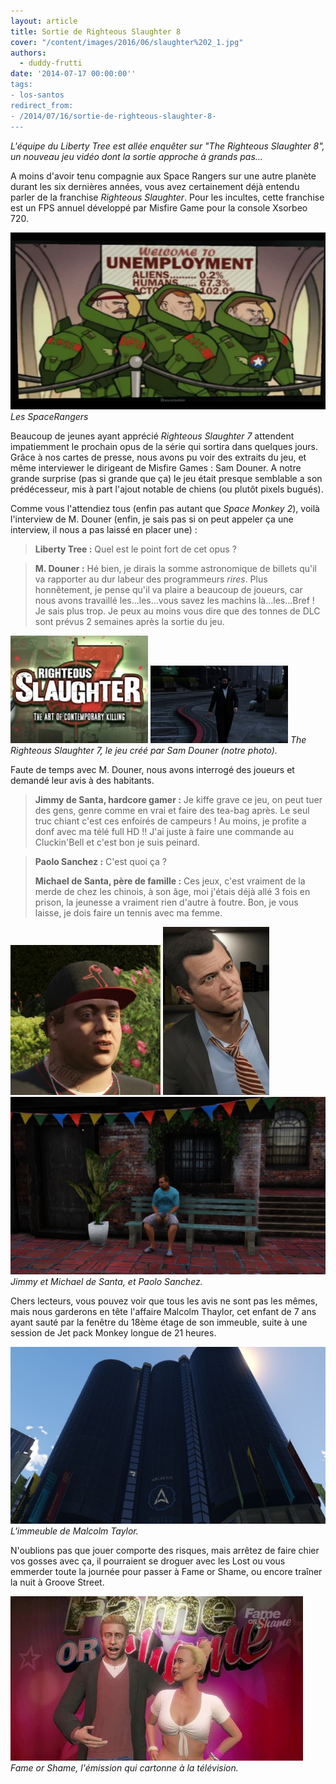 ```yaml
---
layout: article
title: Sortie de Righteous Slaughter 8
cover: "/content/images/2016/06/slaughter%202_1.jpg"
authors:
  - duddy-frutti
date: '2014-07-17 00:00:00''
tags:
- los-santos
redirect_from:
- /2014/07/16/sortie-de-righteous-slaughter-8-
---
```


_L'équipe du Liberty Tree est allée enquêter sur "The Righteous Slaughter 8", un nouveau jeu vidéo dont la sortie approche à grands pas..._

A moins d'avoir tenu compagnie aux Space Rangers sur une autre planète durant les six dernières années, vous avez certainement déjà entendu parler de la franchise _Righteous Slaughter_. Pour les incultes, cette franchise est un FPS annuel développé par Misfire Game pour la console Xsorbeo 720.

![Les SpaceRangers](/content/images/2016/06/spacerangers_0.jpg)
_Les SpaceRangers_

Beaucoup de jeunes ayant apprécié _Righteous Slaughter 7_ attendent impatiemment le prochain opus de la série qui sortira dans quelques jours. Grâce à nos cartes de presse, nous avons pu voir des extraits du jeu, et même interviewer le dirigeant de Misfire Games : Sam Douner. A notre grande surprise (pas si grande que ça) le jeu était presque semblable a son prédécesseur, mis à part l'ajout notable de chiens (ou plutôt pixels bugués).

Comme vous l'attendiez tous (enfin pas autant que _Space Monkey 2_), voilà l'interview de M. Douner (enfin, je sais pas si on peut appeler ça une interview, il nous a pas laissé en placer une) :

> **Liberty Tree :** Quel est le point fort de cet opus ?

> **M. Douner :** Hé bien, je dirais la somme astronomique de billets qu'il va rapporter au dur labeur des programmeurs _rires_. Plus honnêtement, je pense qu'il va plaire a beaucoup de joueurs, car nous avons travaillé les...les...vous savez les machins là...les...Bref ! Je sais plus trop. Je peux au moins vous dire que des tonnes de DLC sont prévus 2 semaines après la sortie du jeu.

![](/content/images/2016/06/RighteousSlaughter7-1_0_0.jpg)
![The Righteous Slaughter 7, le jeu créé par Sam Douner (notre photo).](/content/images/2016/06/sam_0_0.jpg)
_The Righteous Slaughter 7, le jeu créé par Sam Douner (notre photo)._

Faute de temps avec M. Douner, nous avons interrogé des joueurs et demandé leur avis à des habitants.

> **Jimmy de Santa, hardcore gamer :** Je kiffe grave ce jeu, on peut tuer des gens, genre comme en vrai et faire des tea-bag après. Le seul truc chiant c'est ces enfoirés de campeurs ! Au moins, je profite a donf avec ma télé full HD !! J'ai juste à faire une commande au Cluckin'Bell et c'est bon je suis peinard.

> **Paolo Sanchez :** C'est quoi ça ?
> 
> **Michael de Santa, père de famille :** Ces jeux, c'est vraiment de la merde de chez les chinois, à son âge, moi j'étais déjà allé 3 fois en prison, la jeunesse a vraiment rien d'autre à foutre. Bon, je vous laisse, je dois faire un tennis avec ma femme.

![](/content/images/2016/06/jimmy_0.png)
![](/content/images/2016/06/170px-MichaelDeSanta-GTAV_0.jpg)
![Jimmy et Michael de Santa, et Paolo Sanchez.](/content/images/2016/06/sanchez_0.jpg)
_Jimmy et Michael de Santa, et Paolo Sanchez._

Chers lecteurs, vous pouvez voir que tous les avis ne sont pas les mêmes, mais nous garderons en tête l'affaire Malcolm Thaylor, cet enfant de 7 ans ayant sauté par la fenêtre du 18ème étage de son immeuble, suite à une session de Jet pack Monkey longue de 21 heures.

![L'immeuble de Malcolm Taylor.](/content/images/2016/06/immeuble%20malcolm_0.jpg)
_L'immeuble de Malcolm Taylor._

N'oublions pas que jouer comporte des risques, mais arrêtez de faire chier vos gosses avec ça, il pourraient se droguer avec les Lost ou vous emmerder toute la journée pour passer à Fame or Shame, ou encore traîner la nuit à Groove Street.

![Fame or Shame, l'émission qui cartonne à la télévision.](/content/images/2016/06/fame%20or%20shame_0.jpg)
_Fame or Shame, l'émission qui cartonne à la télévision._